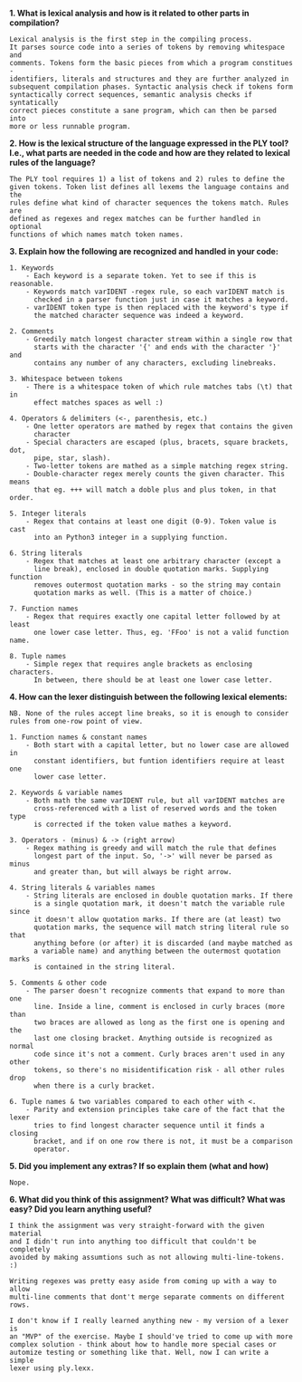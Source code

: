 **1. What is lexical analysis and how is it related to other parts in compilation?**
    
    Lexical analysis is the first step in the compiling process.
    It parses source code into a series of tokens by removing whitespace and
    comments. Tokens form the basic pieces from which a program constitues - 
    identifiers, literals and structures and they are further analyzed in 
    subsequent compilation phases. Syntactic analysis check if tokens form 
    syntactically correct sequences, semantic analysis checks if syntatically 
    correct pieces constitute a sane program, which can then be parsed into 
    more or less runnable program.  
    
**2. How is the lexical structure of the language expressed in the PLY tool? I.e., what parts are needed in the code and how are they related to lexical rules of the language?**

    The PLY tool requires 1) a list of tokens and 2) rules to define the 
    given tokens. Token list defines all lexems the language contains and the 
    rules define what kind of character sequences the tokens match. Rules are 
    defined as regexes and regex matches can be further handled in optional 
    functions of which names match token names.  
          
    
**3. Explain how the following are recognized and handled in your code:**

    1. Keywords
        - Each keyword is a separate token. Yet to see if this is reasonable.
        - Keywords match varIDENT -regex rule, so each varIDENT match is 
          checked in a parser function just in case it matches a keyword.
        - varIDENT token type is then replaced with the keyword's type if 
          the matched character sequence was indeed a keyword.
          
    2. Comments
        - Greedily match longest character stream within a single row that 
          starts with the character '{' and ends with the character '}' and 
          contains any number of any characters, excluding linebreaks.
           
    3. Whitespace between tokens
        - There is a whitespace token of which rule matches tabs (\t) that in 
          effect matches spaces as well :) 
        
    4. Operators & delimiters (<-, parenthesis, etc.)
        - One letter operators are mathed by regex that contains the given
          character
        - Special characters are escaped (plus, bracets, square brackets, dot, 
          pipe, star, slash).
        - Two-letter tokens are mathed as a simple matching regex string.
        - Double-character regex merely counts the given character. This means
          that eg. +++ will match a doble plus and plus token, in that order.  
         
    5. Integer literals
        - Regex that contains at least one digit (0-9). Token value is cast 
          into an Python3 integer in a supplying function.
        
    6. String literals
        - Regex that matches at least one arbitrary character (except a 
          line break), enclosed in double quotation marks. Supplying function
          removes outermost quotation marks - so the string may contain 
          quotation marks as well. (This is a matter of choice.) 
        
    7. Function names
        - Regex that requires exactly one capital letter followed by at least 
          one lower case letter. Thus, eg. 'FFoo' is not a valid function name. 
        
    8. Tuple names
        - Simple regex that requires angle brackets as enclosing characters.
          In between, there should be at least one lower case letter.   

**4. How can the lexer distinguish between the following lexical elements:**

    NB. None of the rules accept line breaks, so it is enough to consider
    rules from one-row point of view.

    1. Function names & constant names
        - Both start with a capital letter, but no lower case are allowed in 
          constant identifiers, but funtion identifiers require at least one
          lower case letter. 
        
    2. Keywords & variable names
        - Both math the same varIDENT rule, but all varIDENT matches are 
          cross-referenced with a list of reserved words and the token type
          is corrected if the token value mathes a keyword.  
        
    3. Operators - (minus) & -> (right arrow)
        - Regex mathing is greedy and will match the rule that defines 
          longest part of the input. So, '->' will never be parsed as minus 
          and greater than, but will always be right arrow. 
        
    4. String literals & variables names
        - String literals are enclosed in double quotation marks. If there 
          is a single quotation mark, it doesn't match the variable rule since
          it doesn't allow quotation marks. If there are (at least) two 
          quotation marks, the sequence will match string literal rule so that
          anything before (or after) it is discarded (and maybe matched as 
          a variable name) and anything between the outermost quotation marks 
          is contained in the string literal.
        
    5. Comments & other code
        - The parser doesn't recognize comments that expand to more than one 
          line. Inside a line, comment is enclosed in curly braces (more than
          two braces are allowed as long as the first one is opening and the
          last one closing bracket. Anything outside is recognized as normal
          code since it's not a comment. Curly braces aren't used in any other
          tokens, so there's no misidentification risk - all other rules drop
          when there is a curly bracket.
        
    6. Tuple names & two variables compared to each other with <.
        - Parity and extension principles take care of the fact that the lexer
          tries to find longest character sequence until it finds a closing 
          bracket, and if on one row there is not, it must be a comparison
          operator. 

**5. Did you implement any extras? If so explain them (what and how)**

    Nope.

**6. What did you think of this assignment? What was difficult? What was easy? Did you learn anything useful?**
    
    I think the assignment was very straight-forward with the given material 
    and I didn't run into anything too difficult that couldn't be completely
    avoided by making assumtions such as not allowing multi-line-tokens. :)
    
    Writing regexes was pretty easy aside from coming up with a way to allow
    multi-line comments that dont't merge separate comments on different rows.
    
    I don't know if I really learned anything new - my version of a lexer is
    an "MVP" of the exercise. Maybe I should've tried to come up with more 
    complex solution - think about how to handle more special cases or 
    automize testing or something like that. Well, now I can write a simple 
    lexer using ply.lexx. 